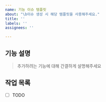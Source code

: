 ```yaml
---
name: 기능 이슈 템플릿
about: "\b이슈 생성 시 해당 템플릿을 사용해주세요."
title: ''
labels: ''
assignees: ''

---
```


## 기능 설명
> 추가하려는 기능에 대해 간결하게 설명해주세요

## 작업 목록
- [ ] TODO

